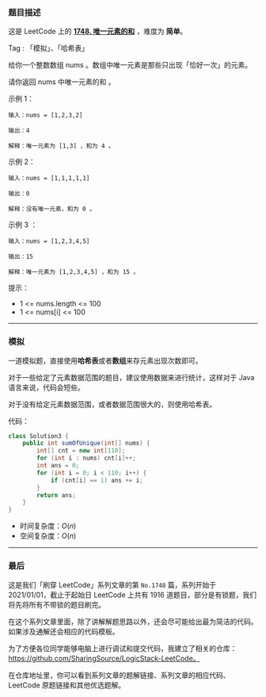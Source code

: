 ### 题目描述

这是 LeetCode 上的 **[1748. 唯一元素的和](https://leetcode-cn.com/problems/sum-of-unique-elements/solution/mo-ni-ti-po-su-jie-fa-by-ac_oier-ff69/)** ，难度为 **简单**。

Tag : 「模拟」、「哈希表」



给你一个整数数组 nums 。数组中唯一元素是那些只出现「恰好一次」的元素。

请你返回 nums 中唯一元素的和 。




示例 1：
```
输入：nums = [1,2,3,2]

输出：4

解释：唯一元素为 [1,3] ，和为 4 。
```
示例 2：
```
输入：nums = [1,1,1,1,1]

输出：0

解释：没有唯一元素，和为 0 。
```
示例 3 ：
```
输入：nums = [1,2,3,4,5]

输出：15

解释：唯一元素为 [1,2,3,4,5] ，和为 15 。
```

提示：
* 1 <= nums.length <= 100
* 1 <= nums[i] <= 100

---

### 模拟

一道模拟题，直接使用**哈希表**或者**数组**来存元素出现次数即可。

对于一些给定了元素数据范围的题目，建议使用数据来进行统计，这样对于 Java 语言来说，代码会短些。

对于没有给定元素数据范围，或者数据范围很大的，则使用哈希表。

代码：
```Java []
class Solution3 {
    public int sumOfUnique(int[] nums) {
        int[] cnt = new int[110];
        for (int i : nums) cnt[i]++;
        int ans = 0;
        for (int i = 0; i < 110; i++) {
            if (cnt[i] == 1) ans += i;
        }
        return ans;
    }
}
```
* 时间复杂度：$O(n)$
* 空间复杂度：$O(n)$

---

### 最后

这是我们「刷穿 LeetCode」系列文章的第 `No.1748` 篇，系列开始于 2021/01/01，截止于起始日 LeetCode 上共有 1916 道题目，部分是有锁题，我们将先将所有不带锁的题目刷完。

在这个系列文章里面，除了讲解解题思路以外，还会尽可能给出最为简洁的代码。如果涉及通解还会相应的代码模板。

为了方便各位同学能够电脑上进行调试和提交代码，我建立了相关的仓库：https://github.com/SharingSource/LogicStack-LeetCode。

在仓库地址里，你可以看到系列文章的题解链接、系列文章的相应代码、LeetCode 原题链接和其他优选题解。

